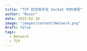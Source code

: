 ```yaml
---
title: "TCP 四次挥手在 Socket 中的体现"
author: "Roser"
date: 2025-02-10
image: "images/content/Network.png"
draft: false
tags:
  - Network
  - TCP
---
```

